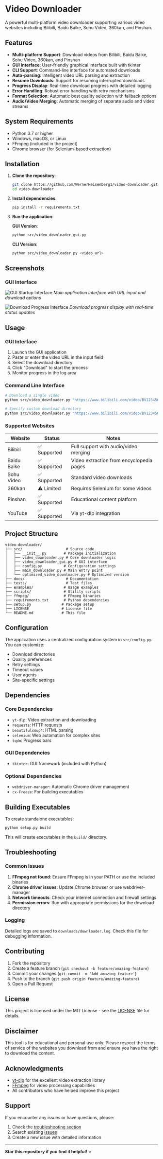 # Video Downloader

A powerful multi-platform video downloader supporting various video websites including Bilibili, Baidu Baike, Sohu Video, 360kan, and Pinshan.

## Features

- **Multi-platform Support**: Download videos from Bilibili, Baidu Baike, Sohu Video, 360kan, and Pinshan
- **GUI Interface**: User-friendly graphical interface built with tkinter
- **CLI Support**: Command-line interface for automated downloads
- **Auto-parsing**: Intelligent video URL parsing and extraction
- **Resume Downloads**: Support for resuming interrupted downloads
- **Progress Display**: Real-time download progress with detailed logging
- **Error Handling**: Robust error handling with retry mechanisms
- **Format Selection**: Automatic best quality selection with fallback options
- **Audio/Video Merging**: Automatic merging of separate audio and video streams

## System Requirements

- Python 3.7 or higher
- Windows, macOS, or Linux
- FFmpeg (included in the project)
- Chrome browser (for Selenium-based extraction)

## Installation

1. **Clone the repository**:
   ```bash
   git clone https://github.com/WernerHeisenberg1/video-downloader.git
   cd video-downloader
   ```

2. **Install dependencies**:
   ```bash
   pip install -r requirements.txt
   ```

3. **Run the application**:
   
   **GUI Version**:
   ```bash
   python src/video_downloader_gui.py
   ```
   
   **CLI Version**:
   ```bash
   python src/video_downloader.py <video_url>
   ```

## Screenshots

### GUI Interface

![GUI Startup Interface](docs/images/gui-startup-interface.png)
*Main application interface with URL input and download options*

![Download Progress Interface](docs/images/download-progress-interface.png)
*Download progress display with real-time status updates*

## Usage

### GUI Interface

1. Launch the GUI application
2. Paste or enter the video URL in the input field
3. Select the download directory
4. Click "Download" to start the process
5. Monitor progress in the log area

### Command Line Interface

```bash
# Download a single video
python src/video_downloader.py "https://www.bilibili.com/video/BV1234567890"

# Specify custom download directory
python src/video_downloader.py "https://www.bilibili.com/video/BV1234567890" --output ./downloads
```

### Supported Websites

| Website | Status | Notes |
|---------|--------|---------|
| Bilibili | ✅ Supported | Full support with audio/video merging |
| Baidu Baike | ✅ Supported | Video extraction from encyclopedia pages |
| Sohu Video | ✅ Supported | Standard video downloads |
| 360kan | ⚠️ Limited | Requires Selenium for some videos |
| Pinshan | ✅ Supported | Educational content platform |
| YouTube | ✅ Supported | Via yt-dlp integration |

## Project Structure

```
video-downloader/
├── src/                    # Source code
│   ├── __init__.py        # Package initialization
│   ├── video_downloader.py # Core downloader logic
│   ├── video_downloader_gui.py # GUI interface
│   ├── config.py          # Configuration settings
│   ├── main_downloader.py # Main entry point
│   └── optimized_video_downloader.py # Optimized version
├── docs/                   # Documentation
├── tests/                  # Test files
├── examples/              # Usage examples
├── scripts/               # Utility scripts
├── ffmpeg/                # FFmpeg binaries
├── requirements.txt       # Python dependencies
├── setup.py              # Package setup
├── LICENSE               # License file
└── README.md             # This file
```

## Configuration

The application uses a centralized configuration system in `src/config.py`. You can customize:

- Download directories
- Quality preferences
- Retry settings
- Timeout values
- User agents
- Site-specific settings

## Dependencies

### Core Dependencies
- `yt-dlp`: Video extraction and downloading
- `requests`: HTTP requests
- `beautifulsoup4`: HTML parsing
- `selenium`: Web automation for complex sites
- `tqdm`: Progress bars

### GUI Dependencies
- `tkinter`: GUI framework (included with Python)

### Optional Dependencies
- `webdriver-manager`: Automatic Chrome driver management
- `cx-Freeze`: For building executables

## Building Executables

To create standalone executables:

```bash
python setup.py build
```

This will create executables in the `build/` directory.

## Troubleshooting

### Common Issues

1. **FFmpeg not found**: Ensure FFmpeg is in your PATH or use the included binaries
2. **Chrome driver issues**: Update Chrome browser or use webdriver-manager
3. **Network timeouts**: Check your internet connection and firewall settings
4. **Permission errors**: Run with appropriate permissions for the download directory

### Logging

Detailed logs are saved to `downloads/downloader.log`. Check this file for debugging information.

## Contributing

1. Fork the repository
2. Create a feature branch (`git checkout -b feature/amazing-feature`)
3. Commit your changes (`git commit -m 'Add amazing feature'`)
4. Push to the branch (`git push origin feature/amazing-feature`)
5. Open a Pull Request

## License

This project is licensed under the MIT License - see the [LICENSE](LICENSE) file for details.

## Disclaimer

This tool is for educational and personal use only. Please respect the terms of service of the websites you download from and ensure you have the right to download the content.

## Acknowledgments

- [yt-dlp](https://github.com/yt-dlp/yt-dlp) for the excellent video extraction library
- [FFmpeg](https://ffmpeg.org/) for video processing capabilities
- All contributors who have helped improve this project

## Support

If you encounter any issues or have questions, please:

1. Check the [troubleshooting section](#troubleshooting)
2. Search existing [issues](https://github.com/WernerHeisenberg1/video-downloader/issues)
3. Create a new issue with detailed information

---

**Star this repository if you find it helpful!** ⭐
